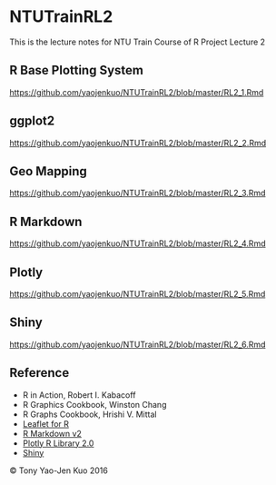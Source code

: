 # NTUTrainRL2
This is the lecture notes for NTU Train Course of R Project Lecture 2

## R Base Plotting System

https://github.com/yaojenkuo/NTUTrainRL2/blob/master/RL2_1.Rmd

## ggplot2

https://github.com/yaojenkuo/NTUTrainRL2/blob/master/RL2_2.Rmd

## Geo Mapping

https://github.com/yaojenkuo/NTUTrainRL2/blob/master/RL2_3.Rmd

## R Markdown

https://github.com/yaojenkuo/NTUTrainRL2/blob/master/RL2_4.Rmd

## Plotly

https://github.com/yaojenkuo/NTUTrainRL2/blob/master/RL2_5.Rmd

## Shiny

https://github.com/yaojenkuo/NTUTrainRL2/blob/master/RL2_6.Rmd

## Reference
* R in Action, Robert I. Kabacoff
* R Graphics Cookbook, Winston Chang
* R Graphs Cookbook, Hrishi V. Mittal
* [Leaflet for R](https://rstudio.github.io/leaflet/)
* [R Markdown v2](http://rmarkdown.rstudio.com/)
* [Plotly R Library 2.0](https://plot.ly/r/)
* [Shiny](http://shiny.rstudio.com/)

&copy; Tony Yao-Jen Kuo 2016
